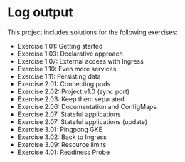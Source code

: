 # Log output

This project includes solutions for the following exercises:

* Exercise 1.01: Getting started
* Exercise 1.03: Declarative approach
* Exercise 1.07: External access with Ingress
* Exercise 1.10: Even more services
* Exercise 1.11: Persisting data
* Exercise 2.01: Connecting pods
* Exercise 2.02: Project v1.0 (sync port)
* Exercise 2.03: Keep them separated
* Exercise 2.06: Documentation and ConfigMaps
* Exercise 2.07: Stateful applications
* Exercise 2.07: Stateful applications (update)
* Exercise 3.01: Pingpong GKE
* Exercise 3.02: Back to Ingress
* Exercise 3.09: Resource limits
* Exercise 4.01: Readiness Probe